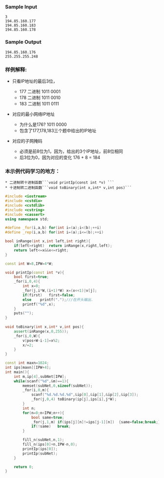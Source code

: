 
### Sample Input
```
3
194.85.160.177
194.85.160.183
194.85.160.178
```
### Sample Output
```
194.85.160.176
255.255.255.248
```

### 样例解释:
* 只看IP地址的最后3位，
    * 177 二进制 1011 0001
    * 178 二进制 1011 0010
    * 183 二进制 1011 0111
    
* 对应的最小网络IP地址
    * 为什么是176?   1011 0000
    * 包含了177,178,183三个题中给出的IP地址
    
* 对应的子网掩码
    * 必须是前8位为1，因为，给出的3个IP地址，前8位相同
    * 后3位为0，因为对应的变化 176 + 8 = 184 
    

### 本示例代码学习的地方：
    * 二进制转十进制函数```void printIp(const int *v) ```
    * 十进制转二进制函数```void toBinary(int x,int* v,int pos)```
    
```cpp
#include <iostream>
#include <cstdio>
#include <cstdlib>
#include <cstring>
#include <cassert>
using namespace std;

#define _for(i,a,b) for(int i=(a);i<(b);++i)
#define _rep(i,a,b) for(int i=(a);i<=(b);++i)

bool inRange(int x,int left,int right){
    if(left>right)  return inRange(x,right,left);
    return left<=x&&x<=right;
}

const int W=8,IPW=4*W;

void printIp(const int *v){
    bool first=true;
    _for(i,0,4){
        int x=0;
        _for(j,i*W,(i+1)*W) x=(x<<1)|v[j];
        if(first)   first=false;
        else    printf(".");///在开头输出.
        printf("%d",x);
    }
    puts("");
}
 
void toBinary(int x,int* v,int pos){
    assert(inRange(x,0,255));
    _for(i,0,W){
        v[pos+W-i-1]=x%2;
        x/=2;
    }
}

const int maxn=1024;
int ips[maxn][IPW+4];
int main(){
    int m,ip[4],subNet[IPW];
    while(scanf("%d",&m)==1){
        memset(subNet,0,sizeof(subNet));
        _for(i,0,m){
            scanf("%d.%d.%d.%d",&ip[0],&ip[1],&ip[2],&ip[3]);
            _for(j,0,4) toBinary(ip[j],ips[i],j*W);
        }
        int n;
        for(n=0;n<IPW;n++){
            bool same=true;
            _for(j,1,m) if(ips[j][n]!=ips[j-1][n])  {same=false;break;}
            if(!same)   break;
        }

        fill_n(subNet,n,1);
        fill_n(ips[0]+n,IPW-n,0);
        printIp(ips[0]);
        printIp(subNet);
    }

    return 0;
}
```

